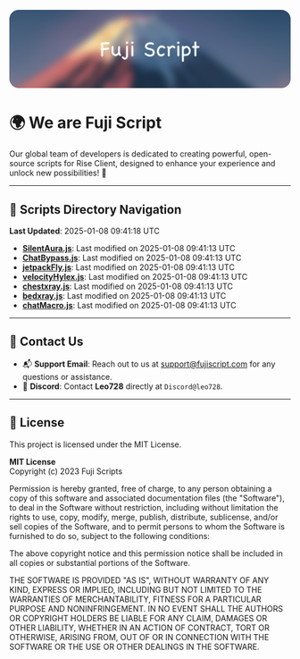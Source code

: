 ![Banner](.github/b.webp)

# 🌍 **We are Fuji Script**

Our global team of developers is dedicated to creating powerful, open-source scripts for Rise Client, designed to enhance your experience and unlock new possibilities! 🌟

---
<!-- SCRIPTS_NAVIGATION_START -->
## 📂 **Scripts Directory Navigation**

**Last Updated**: 2025-01-08 09:41:18 UTC

- **[SilentAura.js](scripts/SilentAura.js)**: Last modified on 2025-01-08 09:41:13 UTC
- **[ChatBypass.js](scripts/ChatBypass.js)**: Last modified on 2025-01-08 09:41:13 UTC
- **[jetpackFly.js](scripts/jetpackFly.js)**: Last modified on 2025-01-08 09:41:13 UTC
- **[velocityHylex.js](scripts/velocityHylex.js)**: Last modified on 2025-01-08 09:41:13 UTC
- **[chestxray.js](scripts/chestxray.js)**: Last modified on 2025-01-08 09:41:13 UTC
- **[bedxray.js](scripts/bedxray.js)**: Last modified on 2025-01-08 09:41:13 UTC
- **[chatMacro.js](scripts/chatMacro.js)**: Last modified on 2025-01-08 09:41:13 UTC

<!-- SCRIPTS_NAVIGATION_END -->

---

## 💬 **Contact Us**  
- 📬 **Support Email**: Reach out to us at [support@fujiscript.com](mailto:support@fujiscript.com) for any questions or assistance.  
- 💬 **Discord**: Contact **Leo728** directly at `Discord@leo728`.

---

## 📜 **License**

This project is licensed under the MIT License.  

**MIT License**  
Copyright (c) 2023 Fuji Scripts  

Permission is hereby granted, free of charge, to any person obtaining a copy of this software and associated documentation files (the "Software"), to deal in the Software without restriction, including without limitation the rights to use, copy, modify, merge, publish, distribute, sublicense, and/or sell copies of the Software, and to permit persons to whom the Software is furnished to do so, subject to the following conditions:  

The above copyright notice and this permission notice shall be included in all copies or substantial portions of the Software.  

THE SOFTWARE IS PROVIDED "AS IS", WITHOUT WARRANTY OF ANY KIND, EXPRESS OR IMPLIED, INCLUDING BUT NOT LIMITED TO THE WARRANTIES OF MERCHANTABILITY, FITNESS FOR A PARTICULAR PURPOSE AND NONINFRINGEMENT. IN NO EVENT SHALL THE AUTHORS OR COPYRIGHT HOLDERS BE LIABLE FOR ANY CLAIM, DAMAGES OR OTHER LIABILITY, WHETHER IN AN ACTION OF CONTRACT, TORT OR OTHERWISE, ARISING FROM, OUT OF OR IN CONNECTION WITH THE SOFTWARE OR THE USE OR OTHER DEALINGS IN THE SOFTWARE.  
